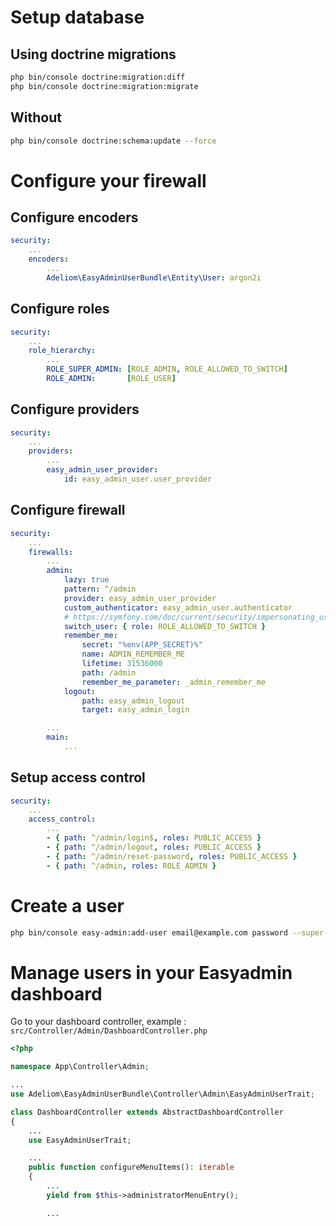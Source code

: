 # Setup database

## Using doctrine migrations

```bash
php bin/console doctrine:migration:diff
php bin/console doctrine:migration:migrate
```

## Without

```bash
php bin/console doctrine:schema:update --force
```

# Configure your firewall

## Configure encoders

```yaml
security:
    ...
    encoders:
        ...
        Adeliom\EasyAdminUserBundle\Entity\User: argon2i
```

## Configure roles

```yaml
security:
    ...
    role_hierarchy:
        ...
        ROLE_SUPER_ADMIN: [ROLE_ADMIN, ROLE_ALLOWED_TO_SWITCH]
        ROLE_ADMIN:       [ROLE_USER]
```

## Configure providers

```yaml
security:
    ...
    providers:
        ...
        easy_admin_user_provider:
            id: easy_admin_user.user_provider
```

## Configure firewall

```yaml
security:
    ...
    firewalls:
        ...
        admin:
            lazy: true
            pattern: ^/admin
            provider: easy_admin_user_provider
            custom_authenticator: easy_admin_user.authenticator
            # https://symfony.com/doc/current/security/impersonating_user.html
            switch_user: { role: ROLE_ALLOWED_TO_SWITCH }
            remember_me:
                secret: "%env(APP_SECRET)%"
                name: ADMIN_REMEMBER_ME
                lifetime: 31536000
                path: /admin
                remember_me_parameter: _admin_remember_me
            logout:
                path: easy_admin_logout
                target: easy_admin_login

        ...
        main:
            ...
```

## Setup access control

```yaml
security:
    ...
    access_control:
        ...
        - { path: ^/admin/login$, roles: PUBLIC_ACCESS }
        - { path: ^/admin/logout, roles: PUBLIC_ACCESS }
        - { path: ^/admin/reset-password, roles: PUBLIC_ACCESS }
        - { path: ^/admin, roles: ROLE_ADMIN }
```

# Create a user

```bash
php bin/console easy-admin:add-user email@example.com password --super-admin
```

# Manage users in your Easyadmin dashboard

Go to your dashboard controller, example : `src/Controller/Admin/DashboardController.php`

```php
<?php

namespace App\Controller\Admin;

...
use Adeliom\EasyAdminUserBundle\Controller\Admin\EasyAdminUserTrait;

class DashboardController extends AbstractDashboardController
{
    ...
    use EasyAdminUserTrait;

    ...
    public function configureMenuItems(): iterable
    {
        ...
        yield from $this->administratorMenuEntry();

        ...
```
